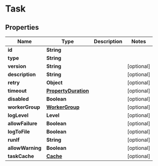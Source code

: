 

# Task


## Properties

| Name | Type | Description | Notes |
|------------ | ------------- | ------------- | -------------|
|**id** | **String** |  |  |
|**type** | **String** |  |  |
|**version** | **String** |  |  [optional] |
|**description** | **String** |  |  [optional] |
|**retry** | **Object** |  |  [optional] |
|**timeout** | [**PropertyDuration**](PropertyDuration.md) |  |  [optional] |
|**disabled** | **Boolean** |  |  [optional] |
|**workerGroup** | [**WorkerGroup**](WorkerGroup.md) |  |  [optional] |
|**logLevel** | **Level** |  |  [optional] |
|**allowFailure** | **Boolean** |  |  [optional] |
|**logToFile** | **Boolean** |  |  [optional] |
|**runIf** | **String** |  |  [optional] |
|**allowWarning** | **Boolean** |  |  [optional] |
|**taskCache** | [**Cache**](Cache.md) |  |  [optional] |



